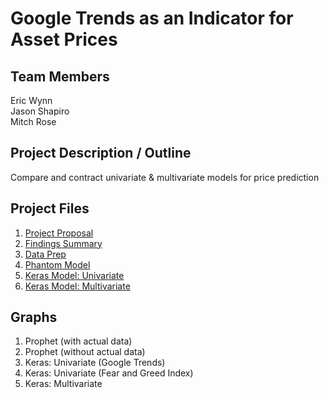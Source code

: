 # Google Trends as an Indicator for Asset Prices

## Team Members

Eric Wynn  
Jason Shapiro  
Mitch Rose

## Project Description / Outline

Compare and contract univariate & multivariate models for price prediction

## Project Files

1. [Project Proposal](PROPOSAL.md)
1. [Findings Summary](FindingsSummary.md)
1. [Data Prep](App/Data_Preparation.ipynb)
1. [Phantom Model](App/Prophet_Model.ipynb)
1. [Keras Model: Univariate](App/TensorFlow_Model_FNG_Price.ipynb)
1. [Keras Model: Multivariate](App/TensorFlow_Multi.ipynb)

## Graphs

1. Prophet (with actual data)
1. Prophet (without actual data)
1. Keras: Univariate (Google Trends)
1. Keras: Univariate (Fear and Greed Index)
1. Keras: Multivariate
